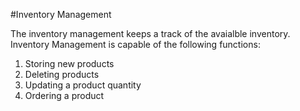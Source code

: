 #Inventory Management

The inventory management keeps a track of the avaialble inventory. Inventory Management is capable of the following functions:

1) Storing new products
2) Deleting products
3) Updating a product quantity
4) Ordering a product




